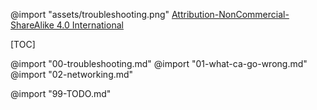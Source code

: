 
@import "assets/troubleshooting.png"
[Attribution-NonCommercial-ShareAlike 4.0 International](https://github.com/mestachs/firefighter-devkit/blob/master/LICENSE.md)


[TOC]

@import "00-troubleshooting.md"
@import "01-what-ca-go-wrong.md"
@import "02-networking.md"


@import "99-TODO.md"